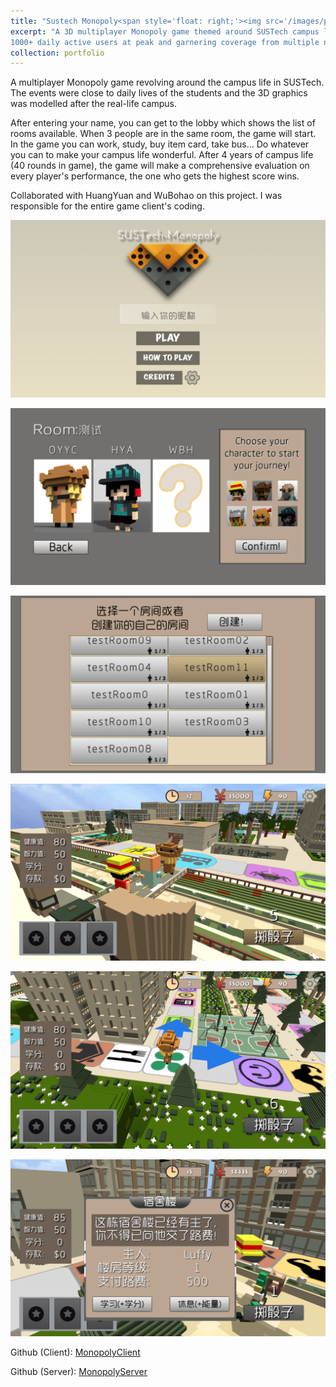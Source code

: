 ```yaml
---
title: "Sustech Monopoly<span style='float: right;'><img src='/images/portfolio/monopolyIcon.png' style='height: 4em;'></span>"
excerpt: "A 3D multiplayer Monopoly game themed around SUSTech campus life, achieving
1000+ daily active users at peak and garnering coverage from multiple nationwide media outlets."
collection: portfolio
---
```


A multiplayer Monopoly game revolving around the campus life in SUSTech. The events were close to daily lives of the students and the 3D graphics was modelled after the real-life campus.

After entering your name, you can get to the lobby which shows the list of rooms available. When 3 people are in the same room, the game will start. In the game you can work, study, buy item card, take bus... Do whatever you can to make your campus life wonderful. After 4 years of campus life (40 rounds in game), the game will make a comprehensive evaluation on every player's performance, the one who gets the highest score wins.

Collaborated with HuangYuan and WuBohao on this project. I was responsible for the entire game client's coding.

![Monopoly](/images/portfolio/monopoly1.png)

![Monopoly](/images/portfolio/monopoly2.png)

![Monopoly](/images/portfolio/monopoly3.png)

![Monopoly](/images/portfolio/monopoly4.png)

![Monopoly](/images/portfolio/monopoly5.png)

![Monopoly](/images/portfolio/monopoly6.png)

Github (Client): [MonopolyClient](https://github.com/Instein98/SustechMonopoly)

Github (Server): [MonopolyServer](https://github.com/maxCodeVector/Monopoly)
